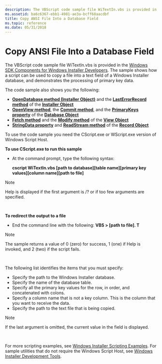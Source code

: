 ```yaml
---
description: The VBScript code sample file WiTextIn.vbs is provided in the Windows SDK Components for Windows Installer Developers.
ms.assetid: ba6c6367-ebb1-4981-ae3a-bcff68aacdbf
title: Copy ANSI File Into a Database Field
ms.topic: reference
ms.date: 05/31/2018
---
```


# Copy ANSI File Into a Database Field

The VBScript code sample file WiTextIn.vbs is provided in the [Windows SDK Components for Windows Installer Developers](platform-sdk-components-for-windows-installer-developers.md). The sample shows how a script can be used to copy a file into a text field of a Windows Installer database, and demonstrates the processing of primary key data.

The code sample also shows you the following:

-   [**OpenDatabase method (Installer Object)**](installer-opendatabase.md) and the [**LastErrorRecord method**](installer-lasterrorrecord.md) of the [**Installer Object**](installer-object.md)
-   [**OpenView method**](database-openview.md), the [**Commit method**](database-commit.md), and the [**PrimaryKeys property**](database-primarykeys.md) of the [**Database Object**](database-object.md)
-   [**Fetch method**](view-fetch.md) and the [**Modify method**](view-modify.md) of the [**View Object**](view-object.md)
-   [**StringData property**](record-stringdata.md) and [**ReadStream method**](record-readstream.md) of the [**Record Object**](record-object.md)

To use the code sample you need the CScript.exe or WScript.exe version of Windows Script Host.

**To use CScript.exe to run this sample**

-   At the command prompt, type the following syntax:

    **cscript WiTextIn.vbs \[path to database\]\[table name\]\[primary key values\]\[column name\]\[path to file\]**

> [!Note]  
> Help is displayed if the first argument is /? or if too few arguments are specified.

 

**To redirect the output to a file**

-   End the command line with the following: **VBS > \[path to file\]. T**

> [!Note]  
> The sample returns a value of 0 (zero) for success, 1 (one) if Help is invoked, and 2 (two) if the script fails.

 

The following list identifies the items that you must specify:

-   Specify the path to the Windows Installer database.
-   Specify the name of the database table.
-   Specify all the primary key values for the row, in order, and concatenated with colons.
-   Specify a column name that is not a key column. This is the column that you want to receive the data.
-   Specify the path to the text file that is being copied.

> [!Note]  
> If the last argument is omitted, the current value in the field is displayed.

 

For more scripting examples, see [Windows Installer Scripting Examples](windows-installer-scripting-examples.md). For sample utilities that do not require the Windows Script Host, see [Windows Installer Development Tools](windows-installer-development-tools.md).

 

 



